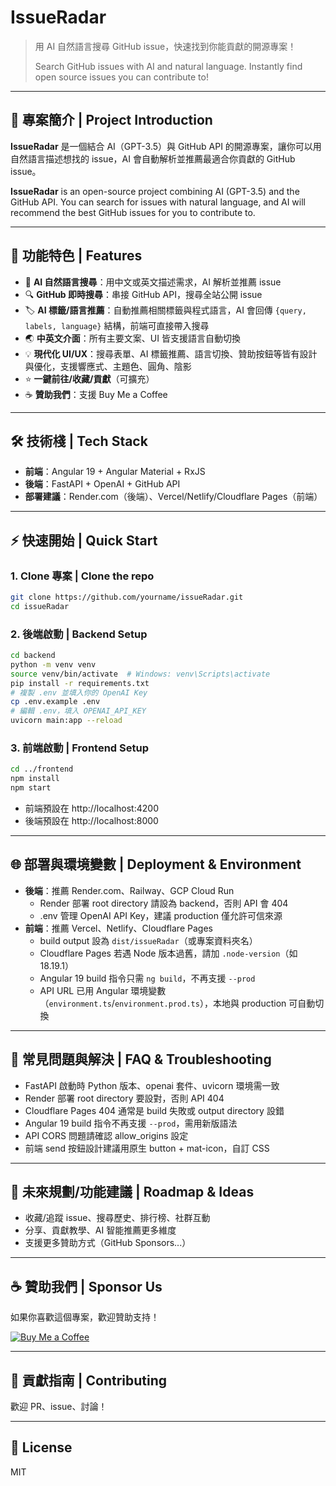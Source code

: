 # IssueRadar

> 用 AI 自然語言搜尋 GitHub issue，快速找到你能貢獻的開源專案！
> 
> Search GitHub issues with AI and natural language. Instantly find open source issues you can contribute to!

---

## 🧩 專案簡介 | Project Introduction

**IssueRadar** 是一個結合 AI（GPT-3.5）與 GitHub API 的開源專案，讓你可以用自然語言描述想找的 issue，AI 會自動解析並推薦最適合你貢獻的 GitHub issue。

**IssueRadar** is an open-source project combining AI (GPT-3.5) and the GitHub API. You can search for issues with natural language, and AI will recommend the best GitHub issues for you to contribute to.

---

## 🚀 功能特色 | Features

- 🧠 **AI 自然語言搜尋**：用中文或英文描述需求，AI 解析並推薦 issue
- 🔍 **GitHub 即時搜尋**：串接 GitHub API，搜尋全站公開 issue
- 🏷️ **AI 標籤/語言推薦**：自動推薦相關標籤與程式語言，AI 會回傳 `{query, labels, language}` 結構，前端可直接帶入搜尋
- 🌏 **中英文介面**：所有主要文案、UI 皆支援語言自動切換
- 💡 **現代化 UI/UX**：搜尋表單、AI 標籤推薦、語言切換、贊助按鈕等皆有設計與優化，支援響應式、主題色、圓角、陰影
- ⭐ **一鍵前往/收藏/貢獻**（可擴充）
- ☕ **贊助我們**：支援 Buy Me a Coffee

---

## 🛠️ 技術棧 | Tech Stack

- **前端**：Angular 19 + Angular Material + RxJS
- **後端**：FastAPI + OpenAI + GitHub API
- **部署建議**：Render.com（後端）、Vercel/Netlify/Cloudflare Pages（前端）

---

## ⚡ 快速開始 | Quick Start

### 1. Clone 專案 | Clone the repo

```bash
git clone https://github.com/yourname/issueRadar.git
cd issueRadar
```

### 2. 後端啟動 | Backend Setup

```bash
cd backend
python -m venv venv
source venv/bin/activate  # Windows: venv\Scripts\activate
pip install -r requirements.txt
# 複製 .env 並填入你的 OpenAI Key
cp .env.example .env
# 編輯 .env，填入 OPENAI_API_KEY
uvicorn main:app --reload
```

### 3. 前端啟動 | Frontend Setup

```bash
cd ../frontend
npm install
npm start
```

- 前端預設在 http://localhost:4200
- 後端預設在 http://localhost:8000

---

## 🌐 部署與環境變數 | Deployment & Environment

- **後端**：推薦 Render.com、Railway、GCP Cloud Run
  - Render 部署 root directory 請設為 backend，否則 API 會 404
  - .env 管理 OpenAI API Key，建議 production 僅允許可信來源
- **前端**：推薦 Vercel、Netlify、Cloudflare Pages
  - build output 設為 `dist/issueRadar`（或專案資料夾名）
  - Cloudflare Pages 若遇 Node 版本過舊，請加 `.node-version`（如 18.19.1）
  - Angular 19 build 指令只需 `ng build`，不再支援 `--prod`
  - API URL 已用 Angular 環境變數（`environment.ts`/`environment.prod.ts`），本地與 production 可自動切換

---

## 🧩 常見問題與解決 | FAQ & Troubleshooting

- FastAPI 啟動時 Python 版本、openai 套件、uvicorn 環境需一致
- Render 部署 root directory 要設對，否則 API 404
- Cloudflare Pages 404 通常是 build 失敗或 output directory 設錯
- Angular 19 build 指令不再支援 `--prod`，需用新版語法
- API CORS 問題請確認 allow_origins 設定
- 前端 send 按鈕設計建議用原生 button + mat-icon，自訂 CSS

---

## 🔮 未來規劃/功能建議 | Roadmap & Ideas

- 收藏/追蹤 issue、搜尋歷史、排行榜、社群互動
- 分享、貢獻教學、AI 智能推薦更多維度
- 支援更多贊助方式（GitHub Sponsors...）

---

## ☕ 贊助我們 | Sponsor Us

如果你喜歡這個專案，歡迎贊助支持！

[![Buy Me a Coffee](https://cdn.buymeacoffee.com/buttons/v2/default-yellow.png)](https://www.buymeacoffee.com/你的帳號)

---

## 🤝 貢獻指南 | Contributing

歡迎 PR、issue、討論！

---

## 📄 License

MIT
